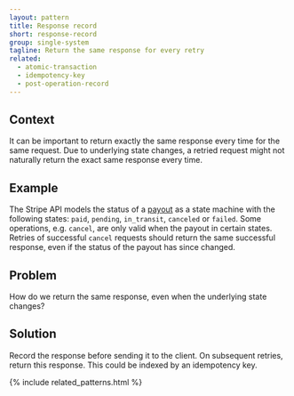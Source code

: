 ```yaml
---
layout: pattern
title: Response record
short: response-record
group: single-system
tagline: Return the same response for every retry
related:
  - atomic-transaction
  - idempotency-key
  - post-operation-record
---
```


## Context

It can be important to return exactly the same response every time for the same request. Due to underlying state changes, a retried request might not naturally return the exact same response every time.

## Example

The Stripe API models the status of a [payout](https://stripe.com/docs/api/payouts/object) as a state machine with the following states: `paid`, `pending`, `in_transit`, `canceled` or `failed`. Some operations, e.g. `cancel`, are only valid when the payout in certain states. Retries of successful `cancel` requests should return the same successful response, even if the status of the payout has since changed.

## Problem

How do we return the same response, even when the underlying state changes?

## Solution

Record the response before sending it to the client. On subsequent retries, return this response. This could be indexed by an idempotency key.

{% include related_patterns.html %}
